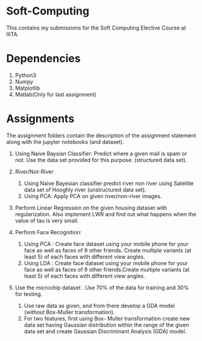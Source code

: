 # Soft-Computing

This contains my submissions for the Soft Computing Elective Course at IIITA.

# Dependencies

1. Python3
2. Numpy
3. Matplotlib
4. Matlab(Only for last assignment)

# Assignments

The assignment folders contain the description of the assignment statement along with the jupyter notebooks (and dataset).
 
1. Using Naive Baysian Classifier: Predict   where   a   given   mail   is   spam   or   not.   Use   the  data set provided for this purpose. (structured data set).


2. River/Not-River
	1. Using Naive Bayesian classifier predict river non river using Satellite data set of 
Hooghly river (unstructured data set). 
	2. Using PCA: Apply PCA on given river/non-river images.

3. Perform Linear Regression on the given housing dataset with regularization. 
Also implement LWR and find out what happens when the value of tau is very small.


4. Perform Face Recognition:
    1. Using PCA : Create face   dataset   using   your   mobile   	phone   for   your  face   as   well   as   faces   of   9 	other   friends.   Create   multiple   variants   (at   	least   5)   of   each  faces with different view angles. 
    2. Using LDA : Create face dataset using your mobile phone 	for your face as well as faces of 9 other friends.Create 	multiple variants (at least 5) of each faces with 	different view angles.

5. Use the microchip dataset . Use 70% of the data for training and 30% for testing. 
	1.	Use raw data as given, and from there develop a GDA 	model (without Box-Muller transformation).
	2.	For two features, first  using Box- Muller 	transformation create new data set having Gaussian 	distribution within the range of the given  data set and  	create Gaussian Discriminant Analysis (GDA)  model.



